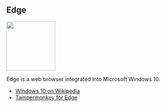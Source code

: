 ## Edge
<img src="https://raw.githubusercontent.com/wiki/OpenUserJS/OpenUserJS.org/images/edge_icon.png" width="128" height="128">

Edge is a web browser integrated into Microsoft Windows 10.

* [Windows 10 on Wikipedia][wikipediaWindows10]
* [Tampermonkey for Edge][TampermonkeyForEdge]

[githubFavicon]: https://assets-cdn.github.com/favicon.ico
[oujsFavicon]: https://raw.githubusercontent.com/OpenUserJs/OpenUserJS.org/master/public/images/favicon16.png
[wikipediaEdge]: https://www.wikipedia.org/wiki/Microsoft_Edge
[wikipediaWindows10]: https://www.wikipedia.org/wiki/Windows_10
[TampermonkeyForEdge]: Tampermonkey-for-Edge
